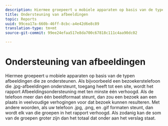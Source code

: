 ```yaml
---
description: Hiermee groepeert u mobiele apparaten op basis van de typen afbeeldingen die ze ondersteunen. Als bijvoorbeeld een bezoekerstelefoon die .jpg-afbeeldingen ondersteunt, toegang heeft tot een site, wordt het rapport Afbeeldingsondersteuning met ten minste één verhoogd. Als de telefoon meer dan één beeldformaat steunt, dan zou een bezoek aan een plaats in veelvoudige verhogingen voor dat bezoek kunnen resulteren. Met andere woorden, als uw telefoon .jpg, .png, en .gif formaten steunt, dan wordt elk van die groepen in het rapport verhoogd. Als zodanig kan de som van de groepen groter zijn dan het totaal dat onder aan het verslag staat.
title: Ondersteuning van afbeeldingen
topic: Reports
uuid: 99cea17a-660b-46ff-8cbc-a4e42d6e8c89
translation-type: tm+mt
source-git-commit: 99ee24efaa517e8da700c67818c111c4aa90dc02

---
```



# Ondersteuning van afbeeldingen

Hiermee groepeert u mobiele apparaten op basis van de typen afbeeldingen die ze ondersteunen. Als bijvoorbeeld een bezoekerstelefoon die .jpg-afbeeldingen ondersteunt, toegang heeft tot een site, wordt het rapport Afbeeldingsondersteuning met ten minste één verhoogd. Als de telefoon meer dan één beeldformaat steunt, dan zou een bezoek aan een plaats in veelvoudige verhogingen voor dat bezoek kunnen resulteren. Met andere woorden, als uw telefoon .jpg, .png, en .gif formaten steunt, dan wordt elk van die groepen in het rapport verhoogd. Als zodanig kan de som van de groepen groter zijn dan het totaal dat onder aan het verslag staat.

